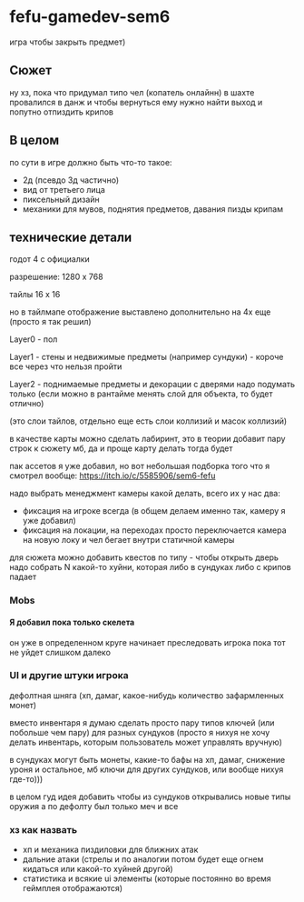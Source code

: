 # fefu-gamedev-sem6

игра чтобы закрыть предмет)

## Сюжет

ну хз, пока что придумал типо чел (копатель онлайнн) в шахте провалился в данж и чтобы вернуться ему нужно найти выход и попутно отпиздить крипов

## В целом

по сути в игре должно быть что-то такое:

- 2д (псевдо 3д частично)
- вид от третьего лица
- пиксельный дизайн
- механики для мувов, поднятия предметов, давания пизды крипам

## технические детали

годот 4 с официалки

разрешение: 1280 x 768

тайлы 16 x 16

но в тайлмапе отображение выставлено дополнительно на 4x еще (просто я так решил)

Layer0 - пол

Layer1 - стены и недвижимые предметы (например сундуки) - короче все через что нельзя пройти

Layer2 - поднимаемые предметы и декорации
с дверями надо подумать только (если можно в рантайме менять слой для объекта, то будет отлично)

(это слои тайлов, отдельно еще есть слои коллизий и масок коллизий)

в качестве карты можно сделать лабиринт, это в теории добавит пару строк к сюжету мб, да и проще карту делать тогда будет

пак ассетов я уже добавил, но вот небольшая подборка того что я смотрел вообще:
https://itch.io/c/5585906/sem6-fefu

надо выбрать менеджмент камеры какой делать, всего их у нас два:

- фиксация на игроке всегда (в общем делаем именно так, камеру я уже добавил)
- фиксация на локации, на переходах просто переключается камера на новую локу и чел бегает внутри статичной камеры 

для сюжета можно добавить квестов по типу - чтобы открыть дверь надо собрать N какой-то хуйни, которая либо в сундуках либо с крипов падает

### Mobs

#### Я добавил пока только скелета

он уже в определенном круге начинает преследовать игрока пока тот не уйдет слишком далеко

### UI и другие штуки игрока

дефолтная шняга (хп, дамаг, какое-нибудь количество зафармленных монет)

вместо инвентаря я думаю сделать просто пару типов ключей (или побольше чем пару) для разных сундуков (просто я нихуя не хочу делать инвентарь, которым пользователь может управлять вручную)

в сундуках могут быть монеты, какие-то бафы на хп, дамаг, снижение уроня и остальное, мб ключи для других сундуков, или вообще нихуя где-то)))

в целом гуд идея добавить чтобы из сундуков открывались новые типы оружия а по дефолту был только меч и все

### хз как назвать

- хп и механика пиздиловки для ближних атак
- дальние атаки (стрелы и по аналогии потом будет еще огнем кидаться или какой-то хуйней другой)
- статистика и всякие ui элементы (которые постоянно во время геймплея отображаются)

